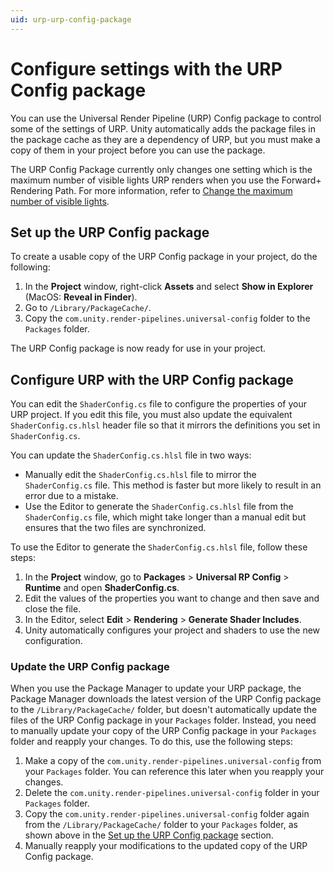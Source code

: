 ```yaml
---
uid: urp-urp-config-package
---
```

# Configure settings with the URP Config package

You can use the Universal Render Pipeline (URP) Config package to control some of the settings of URP. Unity automatically adds the package files in the package cache as they are a dependency of URP, but you must make a copy of them in your project before you can use the package.

The URP Config Package currently only changes one setting which is the maximum number of visible lights URP renders when you use the Forward+ Rendering Path. For more information, refer to [Change the maximum number of visible lights](rendering/forward-plus-rendering-path.md#change-the-maximum-number-of-visible-lights).

## Set up the URP Config package

To create a usable copy of the URP Config package in your project, do the following:

1. In the **Project** window, right-click **Assets** and select **Show in Explorer** (MacOS: **Reveal in Finder**).
2. Go to `/Library/PackageCache/`.
3. Copy the `com.unity.render-pipelines.universal-config` folder to the `Packages` folder.

The URP Config package is now ready for use in your project.

## Configure URP with the URP Config package

You can edit the `ShaderConfig.cs` file to configure the properties of your URP project. If you edit this file, you must also update the equivalent `ShaderConfig.cs.hlsl` header file so that it mirrors the definitions you set in `ShaderConfig.cs`.

You can update the `ShaderConfig.cs.hlsl` file in two ways:

* Manually edit the `ShaderConfig.cs.hlsl` file to mirror the `ShaderConfig.cs` file. This method is faster but more likely to result in an error due to a mistake.
* Use the Editor to generate the `ShaderConfig.cs.hlsl` file from the `ShaderConfig.cs` file, which might take longer than a manual edit but ensures that the two files are synchronized.

To use the Editor to generate the `ShaderConfig.cs.hlsl` file, follow these steps:

1. In the **Project** window, go to **Packages** > **Universal RP Config** > **Runtime** and open **ShaderConfig.cs**.
2. Edit the values of the properties you want to change and then save and close the file.
3. In the Editor, select **Edit** > **Rendering** > **Generate Shader Includes**.
4. Unity automatically configures your project and shaders to use the new configuration.

### Update the URP Config package

When you use the Package Manager to update your URP package, the Package Manager downloads the latest version of the URP Config package to the `/Library/PackageCache/` folder, but doesn't automatically update the files of the URP Config package in your `Packages` folder. Instead, you need to manually update your copy of the URP Config package in your `Packages` folder and reapply your changes. To do this, use the following steps:

1. Make a copy of the `com.unity.render-pipelines.universal-config` from your `Packages` folder. You can reference this later when you reapply your changes.
2. Delete the `com.unity.render-pipelines.universal-config` folder in your `Packages` folder.
3. Copy the `com.unity.render-pipelines.universal-config` folder again from the `/Library/PackageCache/` folder to your `Packages` folder, as shown above in the [Set up the URP Config package](#set-up-the-urp-config-package) section.
4. Manually reapply your modifications to the updated copy of the URP Config package.

